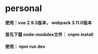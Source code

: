 # personal
#### 使用：vue 2.9.3版本， webpack 3.11.0版本
#### 首先下载 node-modules文件： cnpm install
#### 使用： npm run dev
